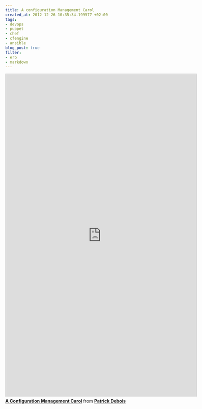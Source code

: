 ```yaml
---
title: A configuration Management Carol
created_at: 2012-12-26 10:35:34.199577 +02:00
tags:
- devops
- puppet
- chef
- cfengine
- ansible
blog_post: true
filter:
- erb
- markdown
---
```

<iframe src="http://www.slideshare.net/slideshow/embed_code/15754312" width="600" height="1015" frameborder="0" marginwidth="0" marginheight="0" scrolling="no" style="border:1px solid #CCC;border-width:1px 1px 0;margin-bottom:5px" allowfullscreen webkitallowfullscreen mozallowfullscreen> </iframe> <div style="margin-bottom:5px"> <strong> <a href="http://www.slideshare.net/jedi4ever/a-configuration-management-carol" title="A Configuration Management Carol" target="_blank">A Configuration Management Carol</a> </strong> from <strong><a href="http://www.slideshare.net/jedi4ever" target="_blank">Patrick Debois</a></strong> </div>
